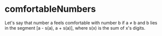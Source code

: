 # comfortableNumbers
Let's say that number a feels comfortable with number b if a ≠ b and b lies in the segment [a - s(a), a + s(a)], where s(x) is the sum of x's digits.
